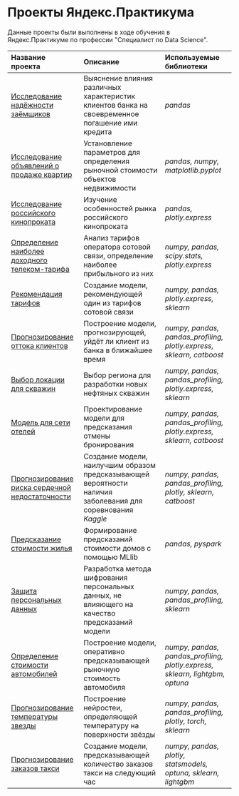 # Проекты Яндекс.Практикума

Данные проекты были выполнены в ходе обучения в Яндекс.Практикуме по профессии "Специалист по Data Science".

| Название проекта | Описание | Используемые библиотеки | 
| :---------------------- | :---------------------- | :---------------------- |
| [Исследование надёжности заёмщиков](reliability_of_borrowers) | Выяснение влияния различных характеристик клиентов банка на своевременное погашение ими кредита | *pandas* |
| [Исследование объявлений о продаже квартир](the_cost_of_apartments) | Установление параметров для определения рыночной стоимости объектов недвижимости | *pandas, numpy, matplotlib.pyplot* |
| [Исследование российского кинопроката](russian_film_distribution) | Изучение особенностей рынка российского кинопроката | *pandas, plotly.express* |
| [Определение наиболее доходного телеком-тарифа](the_most_profitable_tariff) | Анализ тарифов оператора сотовой связи, определение наиболее прибыльного из них | *numpy, pandas, scipy.stats, plotly.express* |
| [Рекомендация тарифов](tariff_recommendation) | Создание модели, рекомендующей один из тарифов сотовой связи | *numpy, pandas, plotly.express, sklearn* |
| [Прогнозирование оттока клиентов](customer_churn) | Построение модели, прогнозирующей, уйдёт ли клиент из банка в ближайшее время | *numpy, pandas, pandas_profiling, plotly.express, sklearn, catboost* |
| [Выбор локации для скважин](well_location_selection) | Выбор региона для разработки новых нефтяных скважин | *numpy, pandas, pandas_profiling, plotly.express, sklearn* |
| [Модель для сети отелей](hotel_chain_model) | Проектирование модели для предсказания отмены бронирования | *numpy, pandas, pandas_profiling, plotly.express, sklearn, catboost* |
| [Прогнозирование риска сердечной недостаточности](heart_diseases_prediction) | Создание модели, наилучшим образом предсказывающей вероятности наличия заболевания для соревнования *Kaggle* | *numpy, pandas, pandas_profiling, plotly, sklearn, catboost* |
| [Предсказание стоимости жилья](home_value_prediction) | Формирование предсказаний стоимости домов с помощью MLlib | *pandas, pyspark* |
| [Защита персональных данных](protection_of_clients_personal_data) | Разработка метода шифрования персональных данных, не влияющего на качество предсказаний модели | *numpy, pandas, pandas_profiling, sklearn* |
| [Определение стоимости автомобилей](cars_value_determination) | Построение модели, оперативно предсказывающей рыночную стоимость автомобиля  | *numpy, pandas, pandas_profiling, plotly.express, sklearn, lightgbm, optuna* |
| [Прогнозирование температуры звезды](star_temperature_prediction) | Построение нейростеи, определяющей температуру на поверхности звёзды  | *numpy, pandas, pandas_profiling, plotly, torch, sklearn* |
| [Прогнозирование заказов такси](taxi_order_forecasting) | Создание модели, предсказывающей количество заказов такси на следующий час  | *numpy, pandas, plotly, statsmodels, optuna, sklearn, lightgbm* |

